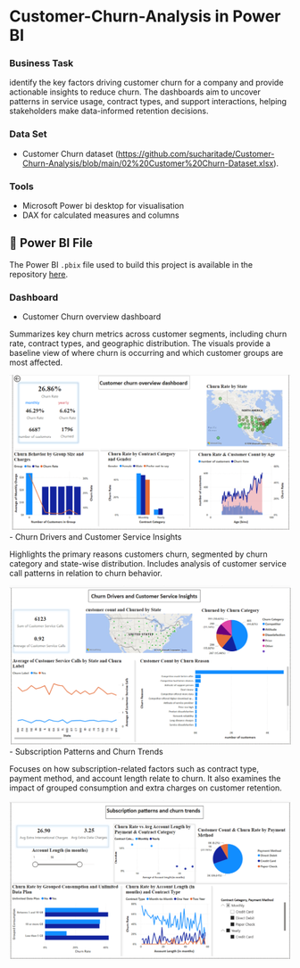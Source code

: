 # Customer-Churn-Analysis in Power BI

### Business Task
identify the key factors driving customer churn for a company and provide actionable insights to reduce churn. The dashboards aim to uncover patterns in service usage, contract types, and support interactions, helping stakeholders make data-informed retention decisions.

### Data Set
- Customer Churn dataset (https://github.com/sucharitade/Customer-Churn-Analysis/blob/main/02%20Customer%20Churn-Dataset.xlsx).

### Tools
- Microsoft Power bi desktop for visualisation
- DAX for calculated measures and columns

## 📂 Power BI File
The Power BI `.pbix` file used to build this project is available in the repository [here](./Customer_Churn_Dashboard.pbix).


### Dashboard
- Customer Churn overview dashboard
<p></p>
Summarizes key churn metrics across customer segments, including churn rate, contract types, and geographic distribution. The visuals provide a baseline view of where churn is occurring and which customer groups are most affected.
<p></p>
<img src="https://github.com/sucharitade/Customer-Churn-Analysis/blob/main/Screenshot%20(704).png?raw=true" width="800" alt="Dashboard Screenshot">
- Churn Drivers and Customer Service Insights
<p></p>
Highlights the primary reasons customers churn, segmented by churn category and state-wise distribution. Includes analysis of customer service call patterns in relation to churn behavior.
<p></p>
<img src="https://github.com/sucharitade/Customer-Churn-Analysis/blob/main/Screenshot%20(705).png?raw=true" width="800" alt="Dashboard Screenshot">
- Subscription Patterns and Churn Trends
<p></p>
Focuses on how subscription-related factors such as contract type, payment method, and account length relate to churn. It also examines the impact of grouped consumption and extra charges on customer retention.
<p></p>
<img src="https://github.com/sucharitade/Customer-Churn-Analysis/blob/main/Screenshot%20(706).png?raw=true" width="800" alt="Dashboard Screenshot">
